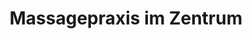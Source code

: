 ---
title: "Massagepraxis im Zentrum"
url: /hombrechtikon/massagepraxis-im-zentrum/
shop: Massage
---